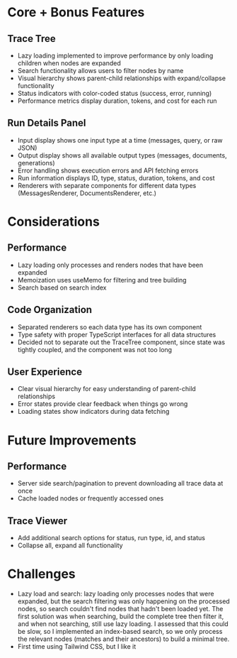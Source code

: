 # Core + Bonus Features

## Trace Tree
- Lazy loading implemented to improve performance by only loading children when nodes are expanded
- Search functionality allows users to filter nodes by name
- Visual hierarchy shows parent-child relationships with expand/collapse functionality
- Status indicators with color-coded status (success, error, running)
- Performance metrics display duration, tokens, and cost for each run

## Run Details Panel
- Input display shows one input type at a time (messages, query, or raw JSON)
- Output display shows all available output types (messages, documents, generations)
- Error handling shows execution errors and API fetching errors
- Run information displays ID, type, status, duration, tokens, and cost
- Renderers with separate components for different data types (MessagesRenderer, DocumentsRenderer, etc.)

# Considerations

## Performance 
- Lazy loading only processes and renders nodes that have been expanded
- Memoization uses useMemo for filtering and tree building
- Search based on search index

## Code Organization
- Separated renderers so each data type has its own component
- Type safety with proper TypeScript interfaces for all data structures
- Decided not to separate out the TraceTree component, since state was tightly coupled, and the component was not too long

## User Experience
- Clear visual hierarchy for easy understanding of parent-child relationships
- Error states provide clear feedback when things go wrong
- Loading states show indicators during data fetching

# Future Improvements

## Performance
- Server side search/pagination to prevent downloading all trace data at once
- Cache loaded nodes or frequently accessed ones

## Trace Viewer
- Add additional search options for status, run type, id, and status
- Collapse all, expand all functionality

# Challenges
- Lazy load and search: lazy loading only processes nodes that were expanded, but the search filtering was only happening on the processed nodes, so search couldn't find nodes that hadn't been loaded yet. The first solution was when searching, build the complete tree then filter it, and when not searching, still use lazy loading. I assessed that this could be slow, so I implemented an index-based search, so we only process the relevant nodes (matches and their ancestors) to build a minimal tree.
- First time using Tailwind CSS, but I like it
